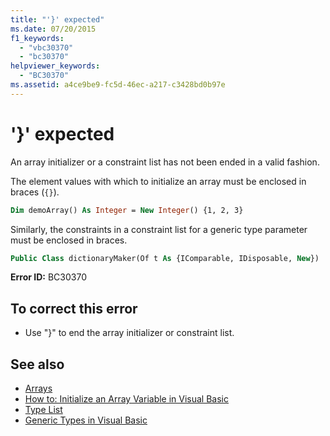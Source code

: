 ```yaml
---
title: "'}' expected"
ms.date: 07/20/2015
f1_keywords:
  - "vbc30370"
  - "bc30370"
helpviewer_keywords:
  - "BC30370"
ms.assetid: a4ce9be9-fc5d-46ec-a217-c3428bd0b97e
---
```

# '}' expected
An array initializer or a constraint list has not been ended in a valid fashion.

The element values with which to initialize an array must be enclosed in braces (`{}`).

```vb
Dim demoArray() As Integer = New Integer() {1, 2, 3}
```

Similarly, the constraints in a constraint list for a generic type parameter must be enclosed in braces.

```vb
Public Class dictionaryMaker(Of t As {IComparable, IDisposable, New})
```

**Error ID:** BC30370

## To correct this error

- Use "}" to end the array initializer or constraint list.

## See also

- [Arrays](../../visual-basic/programming-guide/language-features/arrays/index.md)
- [How to: Initialize an Array Variable in Visual Basic](../../visual-basic/programming-guide/language-features/arrays/how-to-initialize-an-array-variable.md)
- [Type List](../../visual-basic/language-reference/statements/type-list.md)
- [Generic Types in Visual Basic](../../visual-basic/programming-guide/language-features/data-types/generic-types.md)
